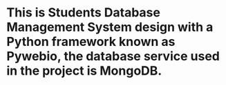 # This is Students Database Management System design with a Python framework known as Pywebio, the database service used in the project is MongoDB.